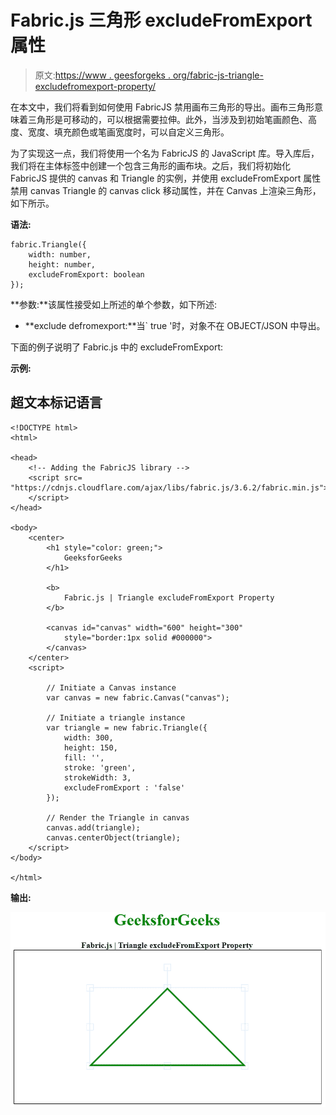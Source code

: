 # Fabric.js 三角形 excludeFromExport 属性

> 原文:[https://www . geesforgeks . org/fabric-js-triangle-excludefromexport-property/](https://www.geeksforgeeks.org/fabric-js-triangle-excludefromexport-property/)

在本文中，我们将看到如何使用 FabricJS 禁用画布三角形的导出。画布三角形意味着三角形是可移动的，可以根据需要拉伸。此外，当涉及到初始笔画颜色、高度、宽度、填充颜色或笔画宽度时，可以自定义三角形。

为了实现这一点，我们将使用一个名为 FabricJS 的 JavaScript 库。导入库后，我们将在主体标签中创建一个包含三角形的画布块。之后，我们将初始化 FabricJS 提供的 canvas 和 Triangle 的实例，并使用 excludeFromExport 属性禁用 canvas Triangle 的 canvas click 移动属性，并在 Canvas 上渲染三角形，如下所示。

**语法:**

```
fabric.Triangle({
    width: number,
    height: number,
    excludeFromExport: boolean
});
```

**参数:**该属性接受如上所述的单个参数，如下所述:

*   **exclude defromexport:**当` true '时，对象不在 OBJECT/JSON 中导出。

下面的例子说明了 Fabric.js 中的 excludeFromExport:

**示例:**

## 超文本标记语言

```
<!DOCTYPE html> 
<html> 

<head> 
    <!-- Adding the FabricJS library --> 
    <script src= 
"https://cdnjs.cloudflare.com/ajax/libs/fabric.js/3.6.2/fabric.min.js"> 
    </script> 
</head> 

<body> 
    <center> 
        <h1 style="color: green;"> 
            GeeksforGeeks 
        </h1> 

        <b> 
            Fabric.js | Triangle excludeFromExport Property 
        </b> 

        <canvas id="canvas" width="600" height="300"
            style="border:1px solid #000000"> 
        </canvas> 
    </center> 
    <script> 

        // Initiate a Canvas instance 
        var canvas = new fabric.Canvas("canvas"); 

        // Initiate a triangle instance 
        var triangle = new fabric.Triangle({ 
            width: 300, 
            height: 150, 
            fill: '', 
            stroke: 'green', 
            strokeWidth: 3,
            excludeFromExport : 'false' 
        }); 

        // Render the Triangle in canvas 
        canvas.add(triangle); 
        canvas.centerObject(triangle); 
    </script> 
</body> 

</html>
```

**输出:**

![](img/9f4683ed50f9612d6ecd02ce51584e96.png)